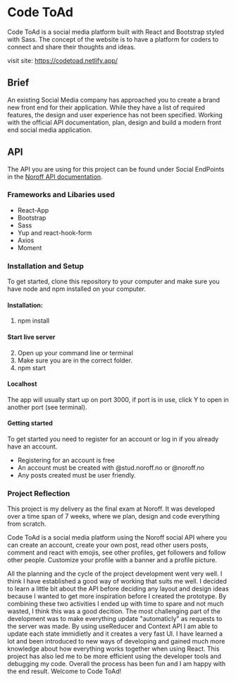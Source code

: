 # Code ToAd

Code ToAd is a social media platform built with React and Bootstrap styled with Sass. The concept of the website is to have a platform for coders to connect and share their thoughts and ideas.

visit site: https://codetoad.netlify.app/

## Brief

An existing Social Media company has approached you to create a brand new front end for their application. While they have a list of required features, the design and user experience has not been specified. Working with the official API documentation, plan, design and build a modern front end social media application.

## API

The API you are using for this project can be found under Social EndPoints in the [Noroff API documentation](https://noroff-api-docs.netlify.app/).

### Frameworks and Libaries used

- React-App
- Bootstrap
- Sass
- Yup and react-hook-form
- Axios
- Moment

### Installation and Setup

To get started, clone this repository to your computer and make sure you have node and npm installed on your computer.

#### Installation:

1. npm install

#### Start live server

2. Open up your command line or terminal
3. Make sure you are in the correct folder.
4. npm start

#### Localhost

The app will usually start up on port 3000,
if port is in use, click Y to open in another port (see terminal).

#### Getting started

To get started you need to register for an account or log in if you already have an account.

- Registering for an account is free
- An account must be created with @stud.noroff.no or @noroff.no
- Any posts created must be user friendly.

### Project Reflection

This project is my delivery as the final exam at Noroff. It was developed over a time span of 7 weeks, where we plan, design and code everything from scratch.

Code ToAd is a social media platform using the Noroff social API where you can create an account, create your own post, read other users posts, comment and react with emojis, see other profiles, get followers and follow other people. Customize your profile with a banner and a profile picture.

All the planning and the cycle of the project development went very well. I think I have established a good way of working that suits me well. I decided to learn a little bit about the API before deciding any layout and design ideas because I wanted to get more inspiration before I created the prototype. By combining these two activities I ended up with time to spare and not much wasted, I think this was a good decition.
The most challenging part of the development was to make everything update "automaticly" as requests to the server was made. By using useReducer and Context API I am able to update each state immidietly and it creates a very fast UI.
I have learned a lot and been introduced to new ways of developing and gained much more knowledge about how everything works together when using React. This project has also led me to be more efficient using the developer tools and debugging my code.
Overall the process has been fun and I am happy with the end result.
Welcome to Code ToAd!
